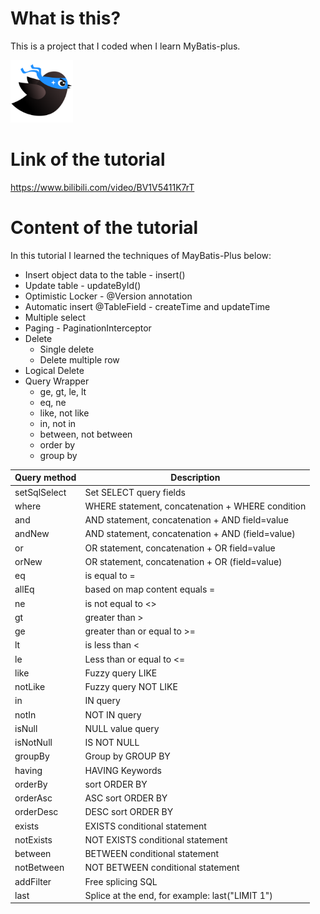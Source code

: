 # What is this?
This is a project that I coded when I learn MyBatis-plus.

<img src="https://raw.githubusercontent.com/baomidou/logo/master/mybatis-plus-logo-new-mini.png" alt="drawing" width="100"/>


# Link of the tutorial
https://www.bilibili.com/video/BV1V5411K7rT

# Content of the tutorial
In this tutorial I learned the techniques of MayBatis-Plus below:
- Insert object data to the table - insert()
- Update table - updateById()
- Optimistic Locker - @Version annotation
- Automatic insert @TableField - createTime and updateTime
- Multiple select
- Paging - PaginationInterceptor
- Delete
	- Single delete
	- Delete multiple row
- Logical Delete
- Query Wrapper 
	- ge, gt, le, lt
	- eq, ne
	- like, not like
	- in, not in
	- between, not between
	- order by
	- group by
	
| Query method | Description |
|---|---|
| setSqlSelect | Set SELECT query fields |
| where | WHERE statement, concatenation + WHERE condition |
| and | AND statement, concatenation + AND field=value |
| andNew | AND statement, concatenation + AND (field=value) |
| or | OR statement, concatenation + OR field=value |
| orNew | OR statement, concatenation + OR (field=value) |
|eq | is equal to = |
| allEq | based on map content equals = |
| ne | is not equal to <> |
| gt | greater than > |
| ge | greater than or equal to >= |
| lt | is less than < |
| le | Less than or equal to <= |
| like | Fuzzy query LIKE |
| notLike | Fuzzy query NOT LIKE |
| in | IN query |
| notIn | NOT IN query |
| isNull | NULL value query |
| isNotNull | IS NOT NULL |
| groupBy | Group by GROUP BY |
| having | HAVING Keywords |
| orderBy | sort ORDER BY |
| orderAsc | ASC sort ORDER BY |
| orderDesc | DESC sort ORDER BY |
| exists | EXISTS conditional statement |
| notExists | NOT EXISTS conditional statement |
| between | BETWEEN conditional statement |
| notBetween | NOT BETWEEN conditional statement |
| addFilter | Free splicing SQL |
| last | Splice at the end, for example: last("LIMIT 1") |


